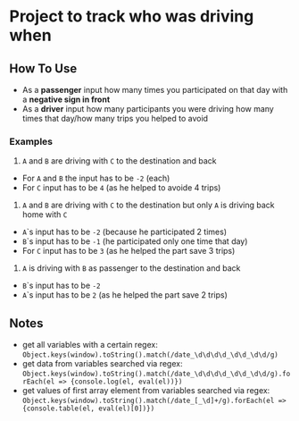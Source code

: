 # Project to track who was driving when

## How To Use
- As a __passenger__ input how many times you participated on that day with a __negative sign in front__
- As a __driver__ input how many participants you were driving how many times that day/how many trips you helped to avoid


### Examples
1. `A` and `B` are driving with `C` to the destination and back
  - For `A` and `B` the input has to be `-2` (each)
  - For `C` input has to be `4` (as he helped to avoide 4 trips)
1. `A` and `B` are driving with `C` to the destination but only `A` is driving back home with `C`
  - `A`\`s input has to be `-2` (because he participated 2 times)
  - `B`\`s input has to be `-1` (he participated only one time that day)
  - For `C` input has to be `3` (as he helped the part save 3 trips)
1. `A` is driving with `B` as passenger to the destination and back
  - `B`\`s input has to be `-2`
  - `A`\`s input has to be `2` (as he helped the part save 2 trips)


## Notes
- get all variables with a certain regex:
`Object.keys(window).toString().match(/date_\d\d\d\d_\d\d_\d\d/g)`
- get data from variables searched via regex:
`Object.keys(window).toString().match(/date_\d\d\d\d_\d\d_\d\d/g).forEach(el => {console.log(el, eval(el))})`
- get values of first array element from variables searched via regex:
`Object.keys(window).toString().match(/date_[_\d]+/g).forEach(el => {console.table(el, eval(el)[0])})`

